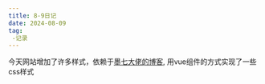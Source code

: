 ```yaml
---
title: 8-9日记
date: 2024-08-09
tag:
 -记录
---
```

今天网站增加了许多样式，依赖于[墨七大佬的博客](https://blog.mo7.cc/),
用vue组件的方式实现了一些css样式
